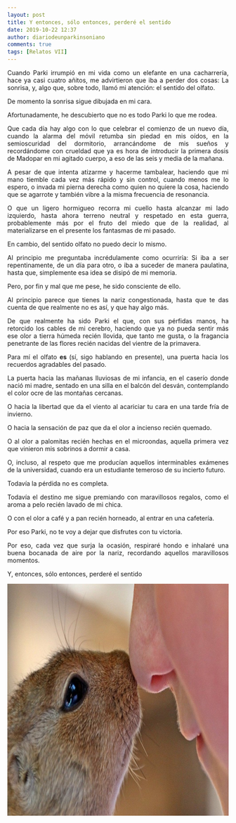 ```yaml
---
layout: post
title: Y entonces, sólo entonces, perderé el sentido
date: 2019-10-22 12:37
author: diariodeunparkinsoniano
comments: true
tags: [Relatos VII]
---
```

<p style="text-align:justify;">Cuando Parki irrumpió en mi vida como un elefante en una cacharrería, hace ya casi cuatro añitos, me advirtieron que iba a perder dos cosas: La sonrisa, y, algo que, sobre todo, llamó mi atención: el sentido del olfato.</p>
<p style="text-align:justify;">De momento la sonrisa sigue dibujada en mi cara.</p>
<p style="text-align:justify;">Afortunadamente, he descubierto que no es todo Parki lo que me rodea.</p>
<p style="text-align:justify;">Que cada día hay algo con lo que celebrar el comienzo de un nuevo día, cuando la alarma del móvil retumba sin piedad en mis oídos, en la semioscuridad del dormitorio, arrancándome de mis sueños y recordándome con crueldad que ya es hora de introducir la primera dosis de Madopar en mi agitado cuerpo, a eso de las seis y media de la mañana.</p>
<p style="text-align:justify;">A pesar de que intenta atizarme y hacerme tambalear, haciendo que mi mano tiemble cada vez más rápido y sin control, cuando menos me lo espero, o invada mi pierna derecha como quien no quiere la cosa, haciendo que se agarrote y también vibre a la misma frecuencia de resonancia.</p>
<p style="text-align:justify;">O que un ligero hormigueo recorra mi cuello hasta alcanzar mi lado izquierdo, hasta ahora terreno neutral y respetado en esta guerra, probablemente más por el fruto del miedo que de la realidad, al materializarse en el presente los fantasmas de mi pasado.</p>
<p style="text-align:justify;">En cambio, del sentido olfato no puedo decir lo mismo.</p>
<p style="text-align:justify;">Al principio me preguntaba incrédulamente como ocurriría: Si iba a ser repentinamente, de un día para otro, o iba a suceder de manera paulatina, hasta que, simplemente esa idea se disipó de mi memoria.</p>
<p style="text-align:justify;">Pero, por fin y mal que me pese, he sido consciente de ello.</p>
<p style="text-align:justify;">Al principio parece que tienes la nariz congestionada, hasta que te das cuenta de que realmente no es así, y que hay algo más.</p>
<p style="text-align:justify;">De que realmente ha sido Parki el que, con sus pérfidas manos, ha retorcido los cables de mi cerebro, haciendo que ya no pueda sentir más ese olor a tierra húmeda recién llovida, que tanto me gusta, o la fragancia penetrante de las flores recién nacidas del vientre de la primavera.</p>
<p style="text-align:justify;">Para mí el olfato <strong>es </strong>(sí, sigo hablando en presente), una puerta hacia los recuerdos agradables del pasado.</p>
<p style="text-align:justify;">La puerta hacia las mañanas lluviosas de mi infancia, en el caserío donde nació mi madre, sentado en una silla en el balcón del desván, contemplando el color ocre de las montañas cercanas.</p>
<p style="text-align:justify;">O hacia la libertad que da el viento al acariciar tu cara en una tarde fría de invierno.</p>
<p style="text-align:justify;">O hacia la sensación de paz que da el olor a incienso recién quemado.</p>
<p style="text-align:justify;">O al olor a palomitas recién hechas en el microondas, aquella primera vez que vinieron mis sobrinos a dormir a casa.</p>
<p style="text-align:justify;">O, incluso, al respeto que me producían aquellos interminables exámenes de la universidad, cuando era un estudiante temeroso de su incierto futuro.</p>
<p style="text-align:justify;">Todavía la pérdida no es completa.</p>
<p style="text-align:justify;">Todavía el destino me sigue premiando con maravillosos regalos, como el aroma a pelo recién lavado de mi chica.</p>
<p style="text-align:justify;">O con el olor a café y a pan recién horneado, al entrar en una cafetería.</p>
<p style="text-align:justify;">Por eso Parki, no te voy a dejar que disfrutes con tu victoria.</p>
<p style="text-align:justify;">Por eso, cada vez que surja la ocasión, respiraré hondo e inhalaré una buena bocanada de aire por la nariz, recordando aquellos maravillosos momentos.</p>
<p style="text-align:justify;">Y, entonces, sólo entonces, perderé el sentido</p>
<p style="text-align:justify;"><img class="img-fluid"  clasXs="alignnone size-full wp-image-893" src="/assets/images/2019/10/olfato_11_1000x528.jpeg" alt="olfato_11_1000x528" width="1000" height="528" /></p>
